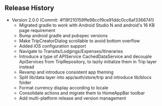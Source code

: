 ## Release History
- Version 2.0.0 (Commit: 4f19f210159ffe98ccf9ce91ddc0cc6af3366741)
  - Migrated gradle to work with Android Studio N and android's 16 KB page requirement
  - Bump android gradle and pubspec versions
  - Make TripCreatorDialog scrollable to avoid bottom overflow
  - Added iOS configuration support
  - Navigate to Transits/Lodgings/Expenses/Itineraries
  - Introduce a type of APIService CachedDataService and decouple ApiServices from TripRepository, to lazily initialize them in Trip layer instead
  - Revamp and introduce consistent app theming
  - Split lib/data layer into app/auth/store/trip and introduce lib/blocs folder
  - Format currency display according to locale
  - Consolidate actions and migrate them to HomeAppBar toolbar
  - Add multi-platform release and version management

